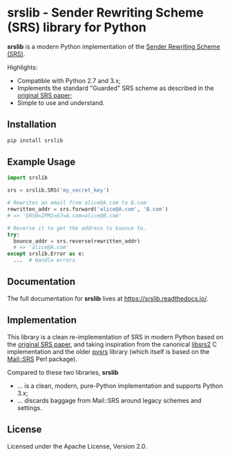 # srslib - Sender Rewriting Scheme (SRS) library for Python

**srslib** is a modern Python implementation of the [Sender Rewriting Scheme (SRS)](https://en.wikipedia.org/wiki/Sender_Rewriting_Scheme).

Highlights:

* Compatible with Python 2.7 and 3.x;
* Implements the standard "Guarded" SRS scheme as described in the [original SRS paper](http://www.libsrs2.org/srs/srs.pdf);
* Simple to use and understand.

## Installation

```sh
pip install srslib
```

## Example Usage

```py
import srslib

srs = srslib.SRS('my_secret_key')

# Rewrites an email from alice@A.com to B.com
rewritten_addr = srs.forward('alice@A.com', 'B.com')
# => 'SRS0=ZPM1=67=A.com=alice@B.com'

# Reverse it to get the address to bounce to.
try:
  bounce_addr = srs.reverse(rewritten_addr)
  # => 'alice@A.com'
except srslib.Error as e:
  ...  # Handle errors
```

## Documentation

The full documentation for **srslib** lives at https://srslib.readthedocs.io/.

## Implementation

This library is a clean re-implementation of SRS in modern Python based on the [original SRS paper](http://www.libsrs2.org/srs/srs.pdf), and taking inspiration from the canonical [libsrs2](https://github.com/shevek/libsrs2) C implementation and the older [pysrs](http://www.bmsi.com/python/pysrs.html) library (which itself is based on the
[Mail::SRS](http://search.cpan.org/~shevek/Mail-SRS-0.31/lib/Mail/SRS.pm) Perl package).

Compared to these two libraries, **srslib**

* ... is a clean, modern, pure-Python implementation and supports Python 3.x;
* ... discards baggage from Mail::SRS around legacy schemes and settings.

## License

Licensed under the Apache License, Version 2.0.

